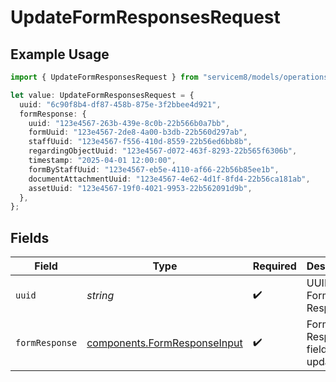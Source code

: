 # UpdateFormResponsesRequest

## Example Usage

```typescript
import { UpdateFormResponsesRequest } from "servicem8/models/operations";

let value: UpdateFormResponsesRequest = {
  uuid: "6c90f8b4-df87-458b-875e-3f2bbee4d921",
  formResponse: {
    uuid: "123e4567-263b-439e-8c0b-22b566b0a7bb",
    formUuid: "123e4567-2de8-4a00-b3db-22b560d297ab",
    staffUuid: "123e4567-f556-410d-8559-22b56ed6bb8b",
    regardingObjectUuid: "123e4567-d072-463f-8293-22b565f6306b",
    timestamp: "2025-04-01 12:00:00",
    formByStaffUuid: "123e4567-eb5e-4110-af66-22b56b85ee1b",
    documentAttachmentUuid: "123e4567-4e62-4d1f-8fd4-22b56ca181ab",
    assetUuid: "123e4567-19f0-4021-9953-22b562091d9b",
  },
};
```

## Fields

| Field                                                                        | Type                                                                         | Required                                                                     | Description                                                                  |
| ---------------------------------------------------------------------------- | ---------------------------------------------------------------------------- | ---------------------------------------------------------------------------- | ---------------------------------------------------------------------------- |
| `uuid`                                                                       | *string*                                                                     | :heavy_check_mark:                                                           | UUID of the Form Response                                                    |
| `formResponse`                                                               | [components.FormResponseInput](../../models/components/formresponseinput.md) | :heavy_check_mark:                                                           | Form Response fields to update                                               |